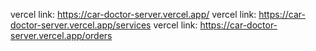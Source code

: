 vercel link: https://car-doctor-server.vercel.app/
vercel link: https://car-doctor-server.vercel.app/services
vercel link: https://car-doctor-server.vercel.app/orders